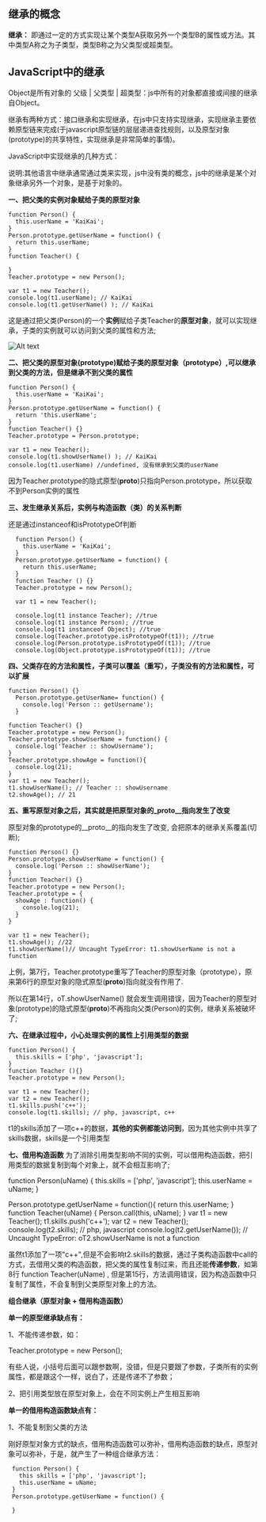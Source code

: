 ## 继承的概念

**继承：** 即通过一定的方式实现让某个类型A获取另外一个类型B的属性或方法。其中类型A称之为子类型，类型B称之为父类型或超类型。


## JavaScript中的继承
  
  Object是所有对象的 父级 | 父类型 | 超类型：js中所有的对象都直接或间接的继承自Object。
  
  继承有两种方式：接口继承和实现继承，在js中只支持实现继承，实现继承主要依赖原型链来完成(于javascript原型链的层层递进查找规则，以及原型对象(prototype)的共享特性，实现继承是非常简单的事情)。
  
  JavaScript中实现继承的几种方式：
  
  说明:其他语言中继承通常通过类来实现，js中没有类的概念，js中的继承是某个对象继承另外一个对象，是基于对象的。
  
  **一、把父类的实例对象赋给子类的原型对象**
  ```
  function Person() {
    this.userName = 'KaiKai';
  }
  Person.prototype.getUserName = function() {
    return this.userName;
  }
  function Teacher() {
  
  }
  Teacher.prototype = new Person();
  
  var t1 = new Teacher();
  console.log(t1.userName); // KaiKai
  console.log(t1.getUserName() ); // KaiKai
  ```
  
  这是通过把父类(Person)的一个**实例**赋给子类Teacher的**原型对象**，就可以实现继承，子类的实例就可以访问到父类的属性和方法;
  
  
  ![Alt text](https://images2017.cnblogs.com/blog/253192/201708/253192-20170827112655168-1905643207.png)
  
 
  **二、把父类的原型对象(prototype)赋给子类的原型对象（prototype）,可以继承到父类的方法，但是继承不到父类的属性**
  ```
  function Person() {
    this.userName = 'KaiKai';
  }
  Person.prototype.getUserName = function() {
    return 'this.userName';
  }
  function Teacher() {}
  Teacher.prototype = Person.prototype;
  
  var t1 = new Teacher();
  console.log(t1.showUserName() ); // KaiKai
  console.log(t1.userName) //undefined, 没有继承到父类的userName
  ```
  
  因为Teacher.prototype的隐式原型(__proto__)只指向Person.prototype，所以获取不到Person实例的属性
  
  **三、发生继承关系后，实例与构造函数（类）的关系判断**
  
  还是通过instanceof和isPrototypeOf判断
  
  ```
    function Person() {
      this.userName = 'KaiKai';
    }
    Person.prototype.getUserName = function() {
      return this.userName;
    }
    function Teacher () {}
    Teacher.prototype = new Person();
    
    var t1 = new Teacher();
    
    console.log(t1 instance Teacher); //true
    console.log(t1 instance Person); //true
    console.log(t1 instanceof Object); //true
    console.log(Teacher.prototype.isPrototypeOf(t1)); //true
    console.log(Person.prototype.isPrototypeOf(t1)); //true
    console.log(Object.prototype.isPrototypeOf(t1)); //true
  ```
  
  **四、父类存在的方法和属性，子类可以覆盖（重写），子类没有的方法和属性，可以扩展**
  ```
  function Person() {}
    Person.prototype.getUserName= function() {
      console.log('Person :: getUsername');
    }
    
  function Teacher() {}
  Teacher.prototype = new Person();
  Teacher.prototype.showUserName = function() {
    console.log('Teacher :: showUsername');
  }
  Teacher.prototype.showAge = function(){
    console.log(21);
  }
  var t1 = new Teacher();
  t1.showUserName(); // Teacher :: showUsername
  t2.showAge(); // 21
  
  ```
  
  **五、重写原型对象之后，其实就是把原型对象的_proto__指向发生了改变**
  
  原型对象的prototype的__proto__的指向发生了改变, 会把原本的继承关系覆盖(切断);
  
  ```
  function Person() {}
  Person.prototype.showUserName = function() {
    console.log('Person :: showUserName');
  }
  function Teacher() {}
  Teacher.prototype = new Person();
  Teacher.prototype = {
    showAge : function() {
      console.log(21);
    }
  }
  
  var t1 = new Teacher();
  t1.showAge(); //22
  t1.showUserName()// Uncaught TypeError: t1.showUserName is not a function
  ```
  
  上例，第7行，Teacher.prototype重写了Teacher的原型对象（prototype），原来第6行的原型对象的隐式原型(__proto__)指向就没有作用了.

  所以在第14行，oT.showUserName() 就会发生调用错误，因为Teacher的原型对象(prototype)的隐式原型(__proto__)不再指向父类(Person)的实例，继承关系被破坏了;
  
  **六、在继承过程中，小心处理实例的属性上引用类型的数据**
  
  ```
  function Person() {
    this.skills = ['php', 'javascript'];
  }
  function Teacher (){}
  Teacher.prototype = new Person();
  
  var t1 = new Teacher();
  var t2 = new Teacher();
  t1.skills.push('c++');
  console.log(t1.skills); // php, javascript, c++
  ```
  t1的skills添加了一项c++的数据，**其他的实例都能访问到**，因为其他实例中共享了skills数据，skills是一个引用类型
  
  
  **七、借用构造函数**
  为了消除引用类型影响不同的实例，可以借用构造函数，把引用类型的数据复制到每个对象上，就不会相互影响了;
  
  function Person(uName) {
    this.skills = ['php', 'javascript'];
    this.userName = uName;
  }
  
  Person.prototype.getUserName = function(){
    return this.userName;
  }
  function Teacher(uName) {
    Person.call(this, uName);
  } 
  var t1 = new Teacher();
  t1.skills.push('c++');
  var t2 = new Teacher();
  console.log(t2.skills); // php, javascript
  console.log(t2.getUserName()); // Uncaught TypeError: oT2.showUserName is not a function
  
  虽然t1添加了一项"c++",但是不会影响t2.skills的数据，通过子类构造函数中call的方式，去借用父类的构造函数，把父类的属性复制过来，而且还能**传递参数**，如第8行 function Teacher(uName) , 但是第15行，方法调用错误，因为构造函数中只复制了属性，不会复制到父类原型对象上的方法。
  
  **组合继承（原型对象 + 借用构造函数）**
  
  **单一的原型继承缺点有：**
  
  1、不能传递参数，如：
  
  Teacher.prototype = new Person();
  
  有些人说，小括号后面可以跟参数啊，没错，但是只要跟了参数，子类所有的实例属性，都是跟这个一样，说白了，还是传递不了参数；
  
  2、把引用类型放在原型对象上，会在不同实例上产生相互影响
 

  **单一的借用构造函数缺点有：**
  
  1、不能复制到父类的方法
  
  刚好原型对象方式的缺点，借用构造函数可以弥补，借用构造函数的缺点，原型对象可以弥补，于是，就产生了一种组合继承方法：
  
  
 ```
  function Person() {
    this skills = ['php', 'javascript'];
    this.userName = uName;
  }
  Person.prototype.getUserName = function() {
    
  }
 ```
 
 
 
 
 
 
 
 
 
 
 
 
 
 
 

